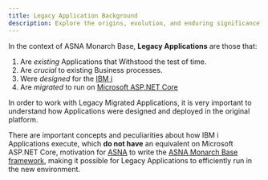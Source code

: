```yaml
---
title: Legacy Application Background
description: Explore the origins, evolution, and enduring significance of legacy applications. This overview provides a comprehensive background, shedding light on the challenges and opportunities these systems present in today's technological landscape.
---
```


In the context of ASNA Monarch Base, **Legacy Applications**  are those that:

1. Are *existing* Applications that Withstood the test of time.
2. Are *crucial* to existing Business processes.
3. Were *designed* for the [IBM i](https://en.wikipedia.org/wiki/IBM_i)
4. Are *migrated* to run on [Microsoft ASP.NET Core](https://docs.microsoft.com/en-us/aspnet/core/introduction-to-aspnet-core?view=aspnetcore-5.0)

In order to work with Legacy Migrated Applications, it is very important to understand how Applications were designed and deployed in the original platform.

There are important concepts and peculiarities about how IBM i Applications execute, which **do not have** an equivalent on Microsoft ASP.NET Core, motivation for [ASNA](https://asna.com) to write the [ASNA Monarch Base framework](https://asnaqsys.github.io/), making it possible for Legacy Applications to efficiently run in the new environment.

